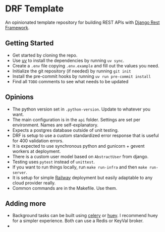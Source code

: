 # DRF Template

An opinionated template repository for building REST APIs with [Django Rest Framework](https://www.django-rest-framework.org/).

## Getting Started
- Get started by cloning the repo.
- Use [uv](https://docs.astral.sh/uv/getting-started/installation/) to install the dependencies by running `uv sync`.
- Create a `.env` file copying `.env.example` and fill out the values you need.
- Initialize the git repository (if needed) by running `git init`
- Install the pre-commit hooks by running `uv run pre-commit install`
- Find all `TODO` comments to see what needs to be updated

## Opinions
- The python version set in `.python-version`. Update to whatever you want.
- The main configuration is in the `api` folder. Settings are set per environment. Names are self-explanatory.
- Expects a postgres database outside of unit testing.
- DRF is setup to use a custom standardized error response that is useful for 400 validation errors.
- It is expected to use synchronous python and gunicorn + gevent workers at deployment.
- There is a custom user model based on `AbstractUser` from django.
- Testing uses `pytest` instead of `unittest`.
- If you want to run things locally, run `make run-infra` and then `make run-server`.
- It is setup for simple [Railway](https://railway.com) deployment but easily adaptable to any cloud provider really.
- Common commands are in the Makefile. Use them.

## Adding more
- Background tasks can be built using [celery](https://docs.celeryq.dev/en/stable/getting-started/introduction.html) or [huey](https://huey.readthedocs.io/en/latest/). I recommend huey for a simpler experience. Both can use a Redis or KeyVal broker.
- 